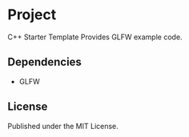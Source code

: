 # Project
C++ Starter Template
Provides GLFW example code.

## Dependencies
* GLFW

## License
Published under the MIT License.
